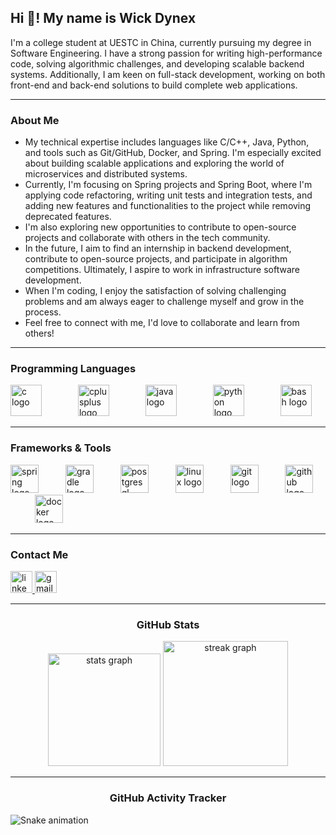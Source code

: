 <h2 align="left">Hi 👋! My name is Wick Dynex</h2>
<p>I'm a college student at UESTC in China, currently pursuing my degree in Software Engineering. I have a strong passion for writing high-performance code, solving algorithmic challenges, and developing scalable backend systems. Additionally, I am keen on full-stack development, working on both front-end and back-end solutions to build complete web applications.</p>

<hr>

<h3 align="left">About Me</h3>
<ul>
  <li>My technical expertise includes languages like C/C++, Java, Python, and tools such as Git/GitHub, Docker, and Spring. I'm especially excited about building scalable applications and exploring the world of microservices and distributed systems.</li>

  <li>Currently, I'm focusing on Spring projects and Spring Boot, where I'm applying code refactoring, writing unit tests and integration tests, and adding new features and functionalities to the project while removing deprecated features.</li>

  <li>I'm also exploring new opportunities to contribute to open-source projects and collaborate with others in the tech community.</li>

  <li>In the future, I aim to find an internship in backend development, contribute to open-source projects, and participate in algorithm competitions. Ultimately, I aspire to work in infrastructure software development.</li>

  <li>When I'm coding, I enjoy the satisfaction of solving challenging problems and am always eager to challenge myself and grow in the process.</li>

  <li>Feel free to connect with me, I'd love to collaborate and learn from others!</li>
</ul>


<hr>

<h3 align="left">Programming Languages</h3>
<div align="left">
  <img src="https://cdn.jsdelivr.net/gh/devicons/devicon/icons/c/c-plain.svg" height="50" alt="c logo" />
  <img width="50" />
  <img src="https://cdn.jsdelivr.net/gh/devicons/devicon/icons/cplusplus/cplusplus-plain.svg" height="50" alt="cplusplus logo" />
  <img width="50" />
  <img src="https://cdn.jsdelivr.net/gh/devicons/devicon/icons/java/java-original.svg" height="50" alt="java logo" />
  <img width="50" />
  <img src="https://cdn.jsdelivr.net/gh/devicons/devicon/icons/python/python-original.svg" height="50" alt="python logo" />
  <img width="50" />
  <img src="https://cdn.jsdelivr.net/gh/devicons/devicon/icons/bash/bash-original.svg" height="50" alt="bash logo" />
</div>

<hr>

<h3 align="left">Frameworks & Tools</h3>
<div align="left">
  <img src="https://cdn.jsdelivr.net/gh/devicons/devicon/icons/spring/spring-original.svg" height="45" alt="spring logo" />
  <img width="35" />
  <img src="https://cdn.jsdelivr.net/gh/devicons/devicon/icons/gradle/gradle-original.svg" height="45" alt="gradle logo" />
  <img width="35" />
  <img src="https://cdn.jsdelivr.net/gh/devicons/devicon/icons/postgresql/postgresql-original.svg" height="45" alt="postgresql logo" />
  <img width="35" />
  <img src="https://cdn.jsdelivr.net/gh/devicons/devicon/icons/linux/linux-original.svg" height="45" alt="linux logo" />
  <img width="35" />
  <img src="https://cdn.jsdelivr.net/gh/devicons/devicon/icons/git/git-original.svg" height="45" alt="git logo" />
  <img width="35" />
  <img src="https://cdn.jsdelivr.net/gh/devicons/devicon/icons/github/github-original.svg" height="45" alt="github logo" />
  <img width="35" />
  <img src="https://cdn.jsdelivr.net/gh/devicons/devicon/icons/docker/docker-plain.svg" height="45" alt="docker logo" />
</div>

<hr>

<h3 align="left">Contact Me</h3>
<div align="left">
  <a href="https://www.linkedin.com/in/逸轩-丁-3b12a7327/" target="_blank">
    <img src="https://img.shields.io/static/v1?message=LinkedIn&logo=linkedin&label=Wick&color=0077B5&logoColor=&labelColor=388E3C&style=for-the-badge" height="35" alt="linkedin logo" />
  </a>
  <a href="wick.dynex@gmail.com" target="_blank">
    <img src="https://img.shields.io/static/v1?message=Gmail&logo=gmail&label=WICK&color=D14836&logoColor=white&labelColor=388E3C&style=for-the-badge" height="35" alt="gmail logo" />
  </a>
</div>

<hr>

<h3 align="center">GitHub Stats</h3>
<div align="center">
  <img src="https://github-readme-stats.vercel.app/api?username=wickdynex&hide_title=true&hide_rank=false&show_icons=true&include_all_commits=true&count_private=true&disable_animations=false&theme=dracula&locale=en&hide_border=false" height="180" alt="stats graph" />
  <img src="https://streak-stats.demolab.com?user=wickdynex&locale=en&mode=daily&theme=dracula&hide_border=false&border_radius=10" height="200" alt="streak graph" />
</div>

<hr>

<h3 align="center">GitHub Activity Tracker</h3>
<img src="https://raw.githubusercontent.com/wickdynex/wickdynex/output/snake.svg" alt="Snake animation" />
